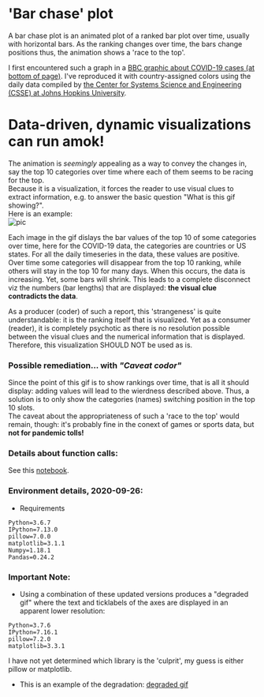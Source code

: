 # 'Bar chase' plot
A bar chase plot is an animated plot of a ranked bar plot over time, usually with horizontal bars.
As the ranking changes over time, the bars change positions thus, the animation shows a 'race to the top'.

I first encountered such a graph in a [BBC graphic about COVID-19 cases (at bottom of page)](https://www.bbc.com/news/world-51235105). I've reproduced it with country-assigned colors using the daily data compiled by [the Center for Systems Science and Engineering (CSSE) at Johns Hopkins University](https://github.com/CSSEGISandData/COVID-19/tree/master/csse_covid_19_data).

# Data-driven, dynamic visualizations can run amok!
The animation is _seemingly_ appealing as a way to convey the changes in, say the top 10 categories over time where each of them seems to be racing for the top.  
Because it is a visualization, it forces the reader to use visual clues to extract information, e.g. to answer the basic question "What is this gif showing?".  
Here is an example:  
![pic](./images/barh_chase/deaths_US/deaths_US_2020_09_26.gif)

Each image in the gif dislays the bar values of the top 10 of some categories over time, here for the COVID-19 data, the categories are countries or US states. For all the daily timeseries in the data, these values are positive. Over time some categories will disappear from the top 10 ranking, while others will stay in the top 10 for many days. When this occurs, the data is increasing. Yet, some bars will shrink. This leads to a complete disconnect viz the numbers (bar lengths) that are displayed: **the visual clue contradicts the data**.   

As a producer (coder) of such a report, this 'strangeness' is quite understandable: it is the ranking itself that is visualized. Yet as a consumer (reader), it is completely psychotic as there is no resolution possible between the visual clues and the numerical information that is displayed. Therefore, this visualization SHOULD NOT be used as is.  

### Possible remediation... with _"Caveat codor"_
Since the point of this gif is to show rankings over time, that is all it should display: adding values will lead to the wierdness described above. Thus, a solution is to only show the categories (names) switching position in the top 10 slots.  
The caveat about the appropriateness of such a 'race to the top' would remain, though: it's probably fine in the conext of games or sports data, but **not for pandemic tolls!**

### Details about function calls:
See this [notebook](./notebooks/Bar_Chasing_Details.ipynb).

### Environment details, 2020-09-26:
* Requirements
```
Python=3.6.7
IPython=7.13.0
pillow=7.0.0
matplotlib=3.1.1
Numpy=1.18.1
Pandas=0.24.2
```
### Important Note: 
* Using a combination of these updated versions produces a "degraded gif" where the text and ticklabels of the axes are displayed in an apparent lower resolution:
```
Python=3.7.6
IPython=7.16.1
pillow=7.2.0
matplotlib=3.3.1
```
I have not yet determined which library is the 'culprit', my guess is either pillow or matplotlib.

* This is an example of the degradation:
[degraded gif](./images/barh_chase/confirmed_global/degraded_confirmed_global_2020_09_22.gif)  


